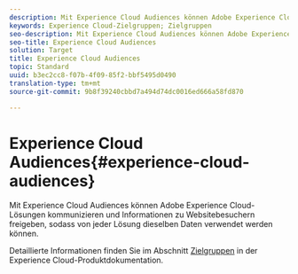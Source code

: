 ```yaml
---
description: Mit Experience Cloud Audiences können Adobe Experience Cloud-Lösungen kommunizieren und Informationen zu Websitebesuchern freigeben, sodass von jeder Lösung dieselben Daten verwendet werden können.
keywords: Experience Cloud-Zielgruppen; Zielgruppen
seo-description: Mit Experience Cloud Audiences können Adobe Experience Cloud-Lösungen kommunizieren und Informationen zu Websitebesuchern freigeben, sodass von jeder Lösung dieselben Daten verwendet werden können.
seo-title: Experience Cloud Audiences
solution: Target
title: Experience Cloud Audiences
topic: Standard
uuid: b3ec2cc8-f07b-4f09-85f2-bbf5495d0490
translation-type: tm+mt
source-git-commit: 9b8f39240cbbd7a494d74dc0016ed666a58fd870

---
```



# Experience Cloud Audiences{#experience-cloud-audiences}

Mit Experience Cloud Audiences können Adobe Experience Cloud-Lösungen kommunizieren und Informationen zu Websitebesuchern freigeben, sodass von jeder Lösung dieselben Daten verwendet werden können.

Detaillierte Informationen finden Sie im Abschnitt [Zielgruppen](https://marketing.adobe.com/resources/help/en_US/mcloud/audience_library.html) in der Experience Cloud-Produktdokumentation.
